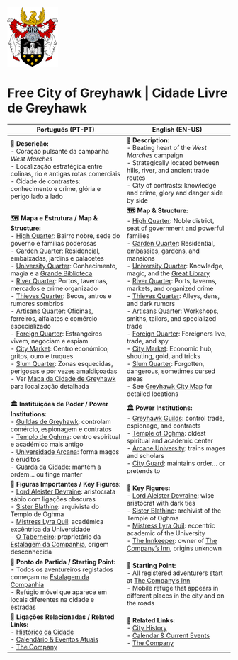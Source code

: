 ![brasão](greyhawk_114x135.png)
# Free City of Greyhawk | Cidade Livre de Greyhawk

| **Português (PT-PT)** | **English (EN-US)** |
| --- | --- |
| **📝 Descrição:**<br> - Coração pulsante da campanha *West Marches*<br> - Localização estratégica entre colinas, rio e antigas rotas comerciais<br> - Cidade de contrastes: conhecimento e crime, glória e perigo lado a lado | **📝 Description:**<br> - Beating heart of the *West Marches* campaign<br> - Strategically located between hills, river, and ancient trade routes<br> - City of contrasts: knowledge and crime, glory and danger side by side |
| **🗺 Mapa e Estrutura / Map & Structure:**<br> - [High Quarter](high_quarter.md): Bairro nobre, sede do governo e famílias poderosas<br> - [Garden Quarter](garden_quarter.md): Residencial, embaixadas, jardins e palacetes<br> - [University Quarter](university_quarter.md): Conhecimento, magia e a [Grande Biblioteca](great_library.md)<br> - [River Quarter](river_quarter.md): Portos, tavernas, mercados e crime organizado<br> - [Thieves Quarter](thieves_quarter.md): Becos, antros e rumores sombrios<br> - [Artisans Quarter](artisans_quarter.md): Oficinas, ferreiros, alfaiates e comércio especializado<br> - [Foreign Quarter](foreign_quarter.md): Estrangeiros vivem, negociam e espiam<br> - [City Market](city_market.md): Centro económico, gritos, ouro e truques<br> - [Slum Quarter](slum_quarter.md): Zonas esquecidas, perigosas e por vezes amaldiçoadas<br> - Ver [Mapa da Cidade de Greyhawk](mapa_cidade_de_greyhawk.md) para localização detalhada | **🗺 Map & Structure:**<br> - [High Quarter](high_quarter.md): Noble district, seat of government and powerful families<br> - [Garden Quarter](garden_quarter.md): Residential, embassies, gardens, and mansions<br> - [University Quarter](university_quarter.md): Knowledge, magic, and the [Great Library](great_library.md)<br> - [River Quarter](river_quarter.md): Ports, taverns, markets, and organized crime<br> - [Thieves Quarter](thieves_quarter.md): Alleys, dens, and dark rumors<br> - [Artisans Quarter](artisans_quarter.md): Workshops, smiths, tailors, and specialized trade<br> - [Foreign Quarter](foreign_quarter.md): Foreigners live, trade, and spy<br> - [City Market](city_market.md): Economic hub, shouting, gold, and tricks<br> - [Slum Quarter](slum_quarter.md): Forgotten, dangerous, sometimes cursed areas<br> - See [Greyhawk City Map](mapa_cidade_de_greyhawk.md) for detailed locations |
| **🏛 Instituições de Poder / Power Institutions:**<br> - [Guildas de Greyhawk](guildas_de_greyhawk.md): controlam comércio, espionagem e contratos<br> - [Templo de Oghma](temple_of_oghma.md): centro espiritual e académico mais antigo<br> - [Universidade Arcana](universidade_arcana.md): forma magos e eruditos<br> - [Guarda da Cidade](guarda_da_Cidade.md): mantém a ordem… ou finge manter | **🏛 Power Institutions:**<br> - [Greyhawk Guilds](guildas_de_greyhawk.md): control trade, espionage, and contracts<br> - [Temple of Oghma](temple_of_oghma.md): oldest spiritual and academic center<br> - [Arcane University](universidade_arcana.md): trains mages and scholars<br> - [City Guard](guarda_da_Cidade.md): maintains order… or pretends to |
| **👤 Figuras Importantes / Key Figures:**<br> - [Lord Aleister Devraine](lord_aleister_devraine.md): aristocrata sábio com ligações obscuras<br> - [Sister Blathine](universidade_arcana.md): arquivista do Templo de Oghma<br> - [Mistress Lyra Quil](mistress_lyra_quil.md): académica excêntrica da Universidade<br> - [O Taberneiro](taberneiro.md): proprietário da [Estalagem da Companhia](estalagem_da_companhia.md), origem desconhecida | **👤 Key Figures:**<br> - [Lord Aleister Devraine](lord_aleister_devraine.md): wise aristocrat with dark ties<br> - [Sister Blathine](universidade_arcana.md): archivist of the Temple of Oghma<br> - [Mistress Lyra Quil](mistress_lyra_quil.md): eccentric academic of the University<br> - [The Innkeeper](taberneiro.md): owner of [The Company’s Inn](estalagem_da_companhia.md), origins unknown |
| **🚪 Ponto de Partida / Starting Point:**<br> - Todos os aventureiros registados começam na [Estalagem da Companhia](estalagem_da_companhia.md)<br> - Refúgio móvel que aparece em locais diferentes na cidade e estradas | **🚪 Starting Point:**<br> - All registered adventurers start at [The Company’s Inn](estalagem_da_companhia.md)<br> - Mobile refuge that appears in different places in the city and on the roads |
| **📎 Ligações Relacionadas / Related Links:**<br> - [Histórico da Cidade](history_free_city_of_greyhawk.md)<br> - [Calendário & Eventos Atuais](calendario.md)<br> - [The Company](estalagem_da_companhia.md) | **📎 Related Links:**<br> - [City History](history_free_city_of_greyhawk.md)<br> - [Calendar & Current Events](calendario.md)<br> - [The Company](estalagem_da_companhia.md) |




















